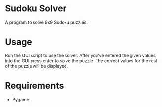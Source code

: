 # Sudoku Solver

A program to solve 9x9 Sudoku puzzles.


# Usage

Run the GUI script to use the solver.  After you've entered the given values into the GUI press enter to solve the puzzle.
The correct values for the rest of the puzzle will be displayed.

# Requirements 
- Pygame


